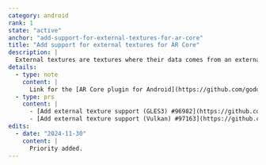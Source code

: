 ```yaml
---
category: android
rank: 1
state: "active"
anchor: "add-support-for-external-textures-for-ar-core"
title: "Add support for external textures for AR Core"
description: |
  External textures are textures where their data comes from an external source. For AR, it means getting the camera feed (or anything that can be rendered) from the host operating system and displaying it over in Godot.
details:
  - type: note
    content: |
      Link for the [AR Core plugin for Android](https://github.com/godotvr/godot_arcore).
  - type: prs
    content: |
      - [Add external texture support (GLES3) #96982](https://github.com/godotengine/godot/pull/96982)
      - [Add external texture support (Vulkan) #97163](https://github.com/godotengine/godot/pull/97163)
edits:
  - date: "2024-11-30"
    content: |
      Priority added.
---
```

